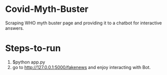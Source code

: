 # Covid-Myth-Buster
Scraping WHO myth buster page and providing it to a chatbot for interactive answers. 

# Steps-to-run
1. $python app.py
2. go to http://127.0.0.1:5000/fakenews and enjoy interacting with Bot.
